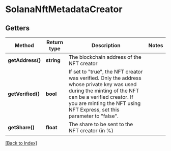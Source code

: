 # SolanaNftMetadataCreator

## Getters

Method | Return type | Description | Notes
------------ | ------------- | ------------- | -------------
**getAddress()** | **string** | The blockchain address of the NFT creator |
**getVerified()** | **bool** | If set to "true", the NFT creator was verified. Only the address whose private key was used during the minting of the NFT can be a verified creator. If you are minting the NFT using NFT Express, set this parameter to "false". |
**getShare()** | **float** | The share to be sent to the NFT creator (in %) |

[[Back to Index]](../index.md)
